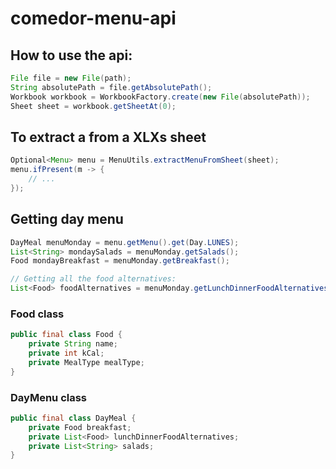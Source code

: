 # comedor-menu-api

## How to use the api:
```java
File file = new File(path);
String absolutePath = file.getAbsolutePath();
Workbook workbook = WorkbookFactory.create(new File(absolutePath));
Sheet sheet = workbook.getSheetAt(0);
```

## To extract a from a XLXs sheet
```java
Optional<Menu> menu = MenuUtils.extractMenuFromSheet(sheet);
menu.ifPresent(m -> {
    // ...
});
```

## Getting day menu
```java
DayMeal menuMonday = menu.getMenu().get(Day.LUNES);
List<String> mondaySalads = menuMonday.getSalads();
Food mondayBreakfast = menuMonday.getBreakfast();

// Getting all the food alternatives:
List<Food> foodAlternatives = menuMonday.getLunchDinnerFoodAlternatives();
```

### Food class
```java
public final class Food {
    private String name;
    private int kCal;
    private MealType mealType;
}
```

### DayMenu class
````java
public final class DayMeal {
    private Food breakfast;
    private List<Food> lunchDinnerFoodAlternatives;
    private List<String> salads;
}
````
